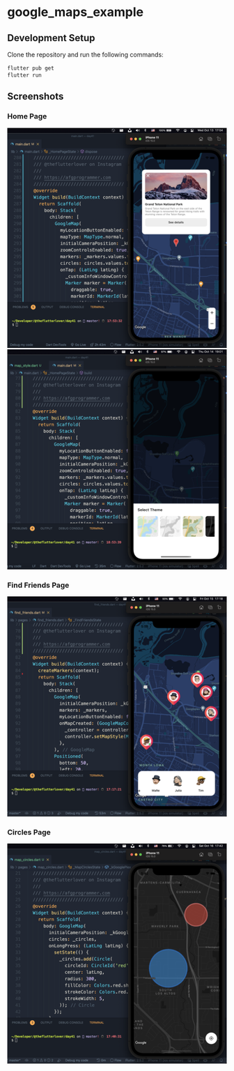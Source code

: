 # google_maps_example


## Development Setup
Clone the repository and run the following commands:
```
flutter pub get
flutter run
```

## Screenshots

### Home Page
<img src="assets/screenshots/home-page.png" />
<img src="assets/screenshots/home-page-theme.png" />

### Find Friends Page
<img src="assets/screenshots/find-friends-page.png" />

### Circles Page
<img src="assets/screenshots/circles-page.png" />

